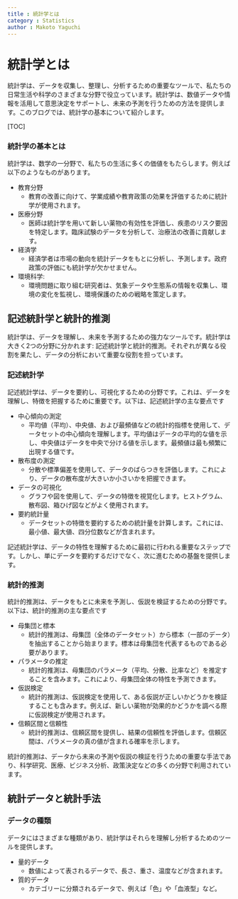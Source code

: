 ```yaml
---
title : 統計学とは
category : Statistics
author : Makoto Yaguchi
---
```



# 統計学とは
統計学は、データを収集し、整理し、分析するための重要なツールで、私たちの日常生活や科学のさまざまな分野で役立っています。統計学は、数値データや情報を活用して意思決定をサポートし、未来の予測を行うための方法を提供します。このブログでは、統計学の基本について紹介します。

[TOC]

### 統計学の基本とは
統計学は、数学の一分野で、私たちの生活に多くの価値をもたらします。例えば以下のようなものがあります。

- 教育分野
    - 教育の改善に向けて、学業成績や教育政策の効果を評価するために統計学が使用されます。
- 医療分野
    - 医師は統計学を用いて新しい薬物の有効性を評価し、疾患のリスク要因を特定します。臨床試験のデータを分析して、治療法の改善に貢献します。
- 経済学
    - 経済学者は市場の動向を統計データをもとに分析し、予測します。政府政策の評価にも統計学が欠かせません。
- 環境科学:
    - 環境問題に取り組む研究者は、気象データや生態系の情報を収集し、環境の変化を監視し、環境保護のための戦略を策定します。

## 記述統計学と統計的推測
統計学は、データを理解し、未来を予測するための強力なツールです。統計学は大きく2つの分野に分かれます: 記述統計学と統計的推測。それぞれが異なる役割を果たし、データの分析において重要な役割を担っています。

### 記述統計学
記述統計学は、データを要約し、可視化するための分野です。これは、データを理解し、特徴を把握するために重要です。以下は、記述統計学の主な要点です

- 中心傾向の測定
    - 平均値（平均）、中央値、および最頻値などの統計的指標を使用して、データセットの中心傾向を理解します。平均値はデータの平均的な値を示し、中央値はデータを中央で分ける値を示します。最頻値は最も頻繁に出現する値です。
- 散布度の測定
    - 分散や標準偏差を使用して、データのばらつきを評価します。これにより、データの散布度が大きいか小さいかを把握できます。
- データの可視化
    - グラフや図を使用して、データの特徴を視覚化します。ヒストグラム、散布図、箱ひげ図などがよく使用されます。
- 要約統計量
    - データセットの特徴を要約するための統計量を計算します。これには、最小値、最大値、四分位数などが含まれます。

記述統計学は、データの特性を理解するために最初に行われる重要なステップです。しかし、単にデータを要約するだけでなく、次に進むための基盤を提供します。

### 統計的推測
統計的推測は、データをもとに未来を予測し、仮説を検証するための分野です。以下は、統計的推測の主な要点です

- 母集団と標本
    - 統計的推測は、母集団（全体のデータセット）から標本（一部のデータ）を抽出することから始まります。標本は母集団を代表するものである必要があります。
- パラメータの推定
    - 統計的推測は、母集団のパラメータ（平均、分散、比率など）を推定することを含みます。これにより、母集団全体の特性を予測できます。
- 仮説検定
    - 統計的推測は、仮説検定を使用して、ある仮説が正しいかどうかを検証することも含みます。例えば、新しい薬物が効果的かどうかを調べる際に仮説検定が使用されます。
- 信頼区間と信頼性
    - 統計的推測は、信頼区間を提供し、結果の信頼性を評価します。信頼区間は、パラメータの真の値が含まれる確率を示します。

統計的推測は、データから未来の予測や仮説の検証を行うための重要な手法であり、科学研究、医療、ビジネス分析、政策決定などの多くの分野で利用されています。

## 統計データと統計手法

### データの種類
データにはさまざまな種類があり、統計学はそれらを理解し分析するためのツールを提供します。

- 量的データ
    - 数値によって表されるデータで、長さ、重さ、温度などが含まれます。
- 質的データ
    - カテゴリーに分類されるデータで、例えば「色」や「血液型」など。